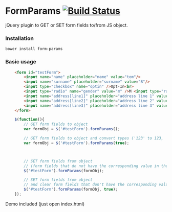 # FormParams [![Build Status](https://drone.io/github.com/tborychowski/formparams/status.png)](https://drone.io/github.com/tborychowski/formparams/latest)

jQuery plugin to GET or SET form fields to/from JS object.

### Installation
    bower install form-params

### Basic usage

```html
	<form id="testForm">
		<input name="name" placeholder="name" value="tom"/>
		<input name="surname" placeholder="surname" value="B"/>
		<input type="checkbox" name="optin" />Opt-In<br>
		<input type="radio" name="gender" value="m" />M <input type="radio" name="gender" value="f" />F<br>
		<input name="address[line1]" placeholder="address line 1" value=""/>
		<input name="address[line2]" placeholder="address line 2" value=""/>
		<input name="address[line3]" placeholder="address line 3" value=""/>
	</form>
```


```javascript
    $(function(){
		// GET form fields to object
        var formObj = $('#testForm').formParams();

		// GET form fields to object and convert types ('123' to 123, 'true' to true)
        var formObj = $('#testForm').formParams(true);



		// SET form fields from object
		// (form fields that do not have the corresponding value in the object are left unchanged):
		$('#testForm').formParams(formObj);

		// SET form fields from object
		// and clear form fields that don't have the corresponding value in the object
		$('#testForm').formParams(formObj, true);
	});
```

Demo included (just open index.html)
